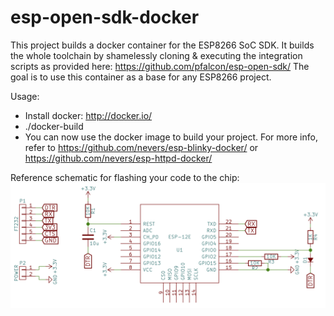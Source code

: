 # esp-open-sdk-docker
This project builds a docker container for the ESP8266 SoC SDK. It builds the whole toolchain by shamelessly cloning & executing the integration scripts as provided here: https://github.com/pfalcon/esp-open-sdk/ The goal is to use this container as a base for any ESP8266 project.

Usage:
- Install docker: http://docker.io/
- ./docker-build
- You can now use the docker image to build your project. For more info, refer to  https://github.com/nevers/esp-blinky-docker/ or https://github.com/nevers/esp-httpd-docker/

Reference schematic for flashing your code to the chip:
![Schematic](schematics/esp8266.png)
